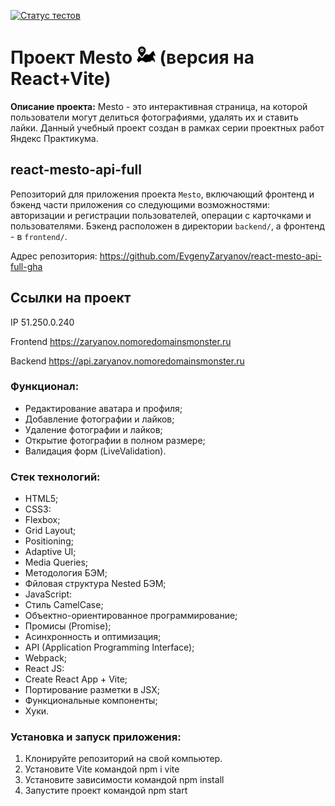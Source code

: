 [![Статус тестов](../../actions/workflows/tests.yml/badge.svg)](../../actions/workflows/tests.yml)

# Проект Mesto <img src="frontend/src/images/site-icon.png" width="30px" height="30px"/> (версия на React+Vite)

__Описание проекта:__
Mesto - это интерактивная страница, на которой пользователи могут делиться фотографиями, удалять их и ставить лайки. Данный учебный проект создан в рамках серии проектных работ Яндекс Практикума.

## react-mesto-api-full

Репозиторий для приложения проекта `Mesto`, включающий фронтенд и бэкенд части приложения со следующими возможностями: авторизации и регистрации пользователей, операции с карточками и пользователями. Бэкенд расположен в директории `backend/`, а фронтенд - в `frontend/`.

Адрес репозитория: https://github.com/EvgenyZaryanov/react-mesto-api-full-gha

## Ссылки на проект

IP 51.250.0.240

Frontend https://zaryanov.nomoredomainsmonster.ru

Backend https://api.zaryanov.nomoredomainsmonster.ru

### Функционал:
- Редактирование аватара и профиля;
- Добавление фотографии и лайков;
- Удаление фотографии и лайков;
- Открытие фотографии в полном размере;
- Валидация форм (LiveValidation).
  
### Стек технологий:
- HTML5;
- CSS3:
- Flexbox;
- Grid Layout;
- Positioning;
- Adaptive UI;
- Media Queries;
- Методология БЭМ;
- Фйловая структура Nested БЭМ;
- JavaScript:
- Стиль CamelCase;
- Объектно-ориентированное программирование;
- Промисы (Promise);
- Асинхронность и оптимизация;
- API (Application Programming Interface);
- Webpack;
- React JS:
- Create React App + Vite;
- Портирование разметки в JSX;
- Функциональные компоненты;
- Хуки.

### Установка и запуск приложения:
1. Клонируйте репозиторий на свой компьютер.
2. Установите Vite командой npm i vite
3. Установите зависимости командой npm install
4. Запустите проект командой npm start
